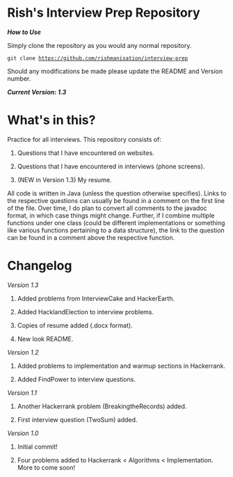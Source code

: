 Rish's Interview Prep Repository
================================

***How to Use***

Simply clone the repository as you would any normal repository.

<code>git clone https://github.com/rishmanisation/interview-prep</code>

Should any modifications be made please update the README and Version number.

***Current Version: 1.3***

What's in this?
===============

Practice for all interviews. This repository consists of:

1.	Questions that I have encountered on websites.

2.	Questions that I have encountered in interviews (phone screens).

3.	(NEW in Version 1.3) My resume.

All code is written in Java (unless the question otherwise specifies). Links to the respective questions can usually be found in a comment on the first line of the file. Over time, I do plan to convert all comments to the javadoc format, in which case things might change. Further, if I combine multiple functions under one class (could be different implementations or something like various functions pertaining to a data structure), the link to the question can be found in a comment above the respective function.

Changelog
=========

*Version 1.3*

1.	Added problems from InterviewCake and HackerEarth.

2.	Added HacklandElection to interview problems.

3.	Copies of resume added (.docx format).

4.	New look README.

*Version 1.2*

1.	Added problems to implementation and warmup sections in Hackerrank.

2.	Added FindPower to interview questions.

*Version 1.1*

1.	Another Hackerrank problem (BreakingtheRecords) added.

2.	First interview question (TwoSum) added.

*Version 1.0*

1.	Initial commit!

2.	Four problems added to Hackerrank < Algorithms < Implementation. More to come soon!
